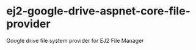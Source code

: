 # ej2-google-drive-aspnet-core-file-provider
Google drive file system provider for EJ2 File Manager
